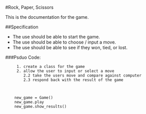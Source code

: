 #Rock, Paper, Scissors 


This is the documentation for the game.

##Specification
- The use should be able to start the game. 
- The use should be able to choose / input a move.
- The use should be able to see if they won, tied, or lost.


###Psduo Code:
```
     1. create a class for the game 
     2. allow the user to input or select a move
        2.2 take the users move and compare against computer
        2.3 respond back with the result of the game
      
      

    new_game = Game()
    new_game.play
    new_game.show_results()
```